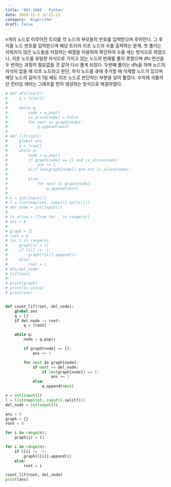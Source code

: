 ```yaml
---
title: 'BOJ-1068 - Python'
date: 2020-12-3 12:21:13
category: 'Algorithm'
draft: false
---
```

n개의 노드로 이루어진 트리를 각 노드의 부모들의 번호를 입력받으며 주어진다. 그 후 지울 노드 번호를 입력받으며 해당 트리의 리프 노드의 수를 출력하는 문제. 첫 풀이는 지워지지 않은 노드들을 저장하는 배열을 이용하여 확인하여 수를 세는 방식으로 하였으나, 지운 노드를 유일한 자식으로 가지고 있는 노드의 반례를 풀지 못했으며 dfs 연산을 두 번하는 과정이 필요없을 것 같아 다시 풀게 되었다. 두번째 풀이는 dfs을 하며 노드의 자식이 없을 때 리프 노드라고 판단, 자식 노드를 큐에 추가할 때 삭제할 노드가 있으며 해당 노드의 길이가 1일 때도 리프 노드로 판단하는 부분을 넣어 풀었다. 수차례 괴롭히던 런타임 에러는 그래프를 먼저 생성하는 방식으로 해결하였다.
```python
# def dfs(start):
#     q = [start]
#
#     while q:
#         node = q.pop()
#         is_alive[node] = False
#         for next in graph[node]:
#             q.append(next)
#
# def lif(root):
#     global ans
#     q = [root]
#     while q:
#         node = q.pop()
#         if graph[node] == [] and is_alive[node]:
#             ans += 1
#         elif len(graph[node]) and not is_alive[node]:
#
#         else:
#             for next in graph[node]:
#                 q.append(next)
#
# n = int(input())
# l = list(map(int, input().split()))
# del_node = int(input())
#
# is_alive = [True for _ in range(n)]
# ans = 0
#
# graph = {}
# root = 0
# for i in range(n):
#     graph[i] = []
#     if l[i] != -1:
#         graph[l[i]].append(i)
#     else:
#         root = i
# dfs(del_node)
# lif(root)
#
# print(graph)
# print(is_alive)
# print(ans)


def count_lif(root, del_node):
    global ans
    q = []
    if del_node != root:
        q = [root]

    while q:
        node = q.pop()

        if graph[node] == []:
            ans += 1

        for next in graph[node]:
            if next == del_node:
                if len(graph[node]) == 1:
                    ans += 1
            else:
                q.append(next)

n = int(input())
l = list(map(int, input().split()))
del_node = int(input())

ans = 0
graph = {}
root = 0

for i in range(n):
    graph[i] = []

for i in range(n):
    if l[i] != -1:
        graph[l[i]].append(i)
    else:
        root = i

count_lif(root, del_node)
print(ans)

```